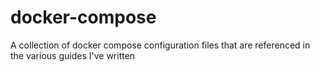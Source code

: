 # docker-compose
A collection of docker compose configuration files that are referenced in the various guides I've written
